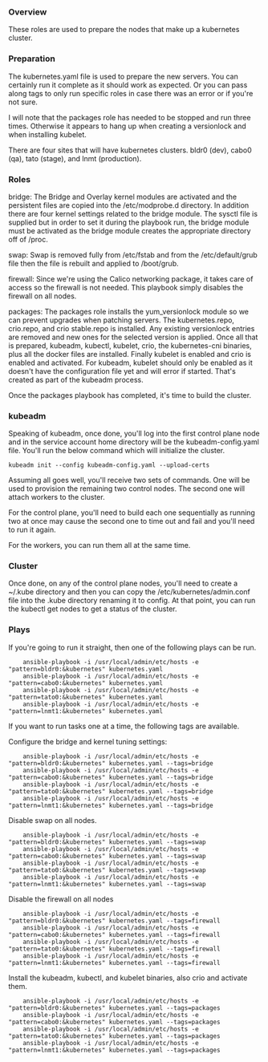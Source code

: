 ### Overview

These roles are used to prepare the nodes that make up a kubernetes cluster.


### Preparation

The kubernetes.yaml file is used to prepare the new servers. You can certainly run it complete as it should work as expected. Or you can pass along tags to only run specific roles in case there was an error or if you're not sure.

I will note that the packages role has needed to be stopped and run three times. Otherwise it appears to hang up when creating a versionlock and when installing kubelet.

There are four sites that will have kubernetes clusters. bldr0 (dev), cabo0 (qa), tato (stage), and lnmt (production).


### Roles

bridge: The Bridge and Overlay kernel modules are activated and the persistent files are copied into the /etc/modprobe.d directory. In addition there are four kernel settings related to the bridge module. The sysctl file is supplied but in order to set it during the playbook run, the bridge module must be activated as the bridge module creates the appropriate directory off of /proc.

swap: Swap is removed fully from /etc/fstab and from the /etc/default/grub file then the file is rebuilt and applied to /boot/grub.

firewall: Since we're using the Calico networking package, it takes care of access so the firewall is not needed. This playbook simply disables the firewall on all nodes.

packages: The packages role installs the yum_versionlock module so we can prevent upgrades when patching servers. The kubernetes.repo, crio.repo, and crio stable.repo is installed. Any existing versionlock entries are removed and new ones for the selected version is applied. Once all that is prepared, kubeadm, kubectl, kubelet, crio, the kubernetes-cni binaries, plus all the docker files are installed. Finally kubelet is enabled and crio is enabled and activated. For kubeadm, kubelet should only be enabled as it doesn't have the configuration file yet and will error if started. That's created as part of the kubeadm process.

Once the packages playbook has completed, it's time to build the cluster.


### kubeadm

Speaking of kubeadm, once done, you'll log into the first control plane node and in the service account home directory will be the kubeadm-config.yaml file. You'll run the below command which will initialize the cluster.

    kubeadm init --config kubeadm-config.yaml --upload-certs

Assuming all goes well, you'll receive two sets of commands. One will be used to provision the remaining two control nodes. The second one will attach workers to the cluster.

For the control plane, you'll need to build each one sequentially as running two at once may cause the second one to time out and fail and you'll need to run it again.

For the workers, you can run them all at the same time.


### Cluster

Once done, on any of the control plane nodes, you'll need to create a ~/.kube directory and then you can copy the /etc/kubernetes/admin.conf file into the .kube directory renaming it to config. At that point, you can run the kubectl get nodes to get a status of the cluster.


### Plays

If you're going to run it straight, then one of the following plays can be run.

        ansible-playbook -i /usr/local/admin/etc/hosts -e "pattern=bldr0:&kubernetes" kubernetes.yaml
        ansible-playbook -i /usr/local/admin/etc/hosts -e "pattern=cabo0:&kubernetes" kubernetes.yaml
        ansible-playbook -i /usr/local/admin/etc/hosts -e "pattern=tato0:&kubernetes" kubernetes.yaml
        ansible-playbook -i /usr/local/admin/etc/hosts -e "pattern=lnmt1:&kubernetes" kubernetes.yaml

If you want to run tasks one at a time, the following tags are available.

Configure the bridge and kernel tuning settings:

        ansible-playbook -i /usr/local/admin/etc/hosts -e "pattern=bldr0:&kubernetes" kubernetes.yaml --tags=bridge
        ansible-playbook -i /usr/local/admin/etc/hosts -e "pattern=cabo0:&kubernetes" kubernetes.yaml --tags=bridge
        ansible-playbook -i /usr/local/admin/etc/hosts -e "pattern=tato0:&kubernetes" kubernetes.yaml --tags=bridge
        ansible-playbook -i /usr/local/admin/etc/hosts -e "pattern=lnmt1:&kubernetes" kubernetes.yaml --tags=bridge

Disable swap on all nodes.

        ansible-playbook -i /usr/local/admin/etc/hosts -e "pattern=bldr0:&kubernetes" kubernetes.yaml --tags=swap
        ansible-playbook -i /usr/local/admin/etc/hosts -e "pattern=cabo0:&kubernetes" kubernetes.yaml --tags=swap
        ansible-playbook -i /usr/local/admin/etc/hosts -e "pattern=tato0:&kubernetes" kubernetes.yaml --tags=swap
        ansible-playbook -i /usr/local/admin/etc/hosts -e "pattern=lnmt1:&kubernetes" kubernetes.yaml --tags=swap

Disable the firewall on all nodes

        ansible-playbook -i /usr/local/admin/etc/hosts -e "pattern=bldr0:&kubernetes" kubernetes.yaml --tags=firewall
        ansible-playbook -i /usr/local/admin/etc/hosts -e "pattern=cabo0:&kubernetes" kubernetes.yaml --tags=firewall
        ansible-playbook -i /usr/local/admin/etc/hosts -e "pattern=tato0:&kubernetes" kubernetes.yaml --tags=firewall
        ansible-playbook -i /usr/local/admin/etc/hosts -e "pattern=lnmt1:&kubernetes" kubernetes.yaml --tags=firewall

Install the kubeadm, kubectl, and kubelet binaries, also crio and activate them.

        ansible-playbook -i /usr/local/admin/etc/hosts -e "pattern=bldr0:&kubernetes" kubernetes.yaml --tags=packages
        ansible-playbook -i /usr/local/admin/etc/hosts -e "pattern=cabo0:&kubernetes" kubernetes.yaml --tags=packages
        ansible-playbook -i /usr/local/admin/etc/hosts -e "pattern=tato0:&kubernetes" kubernetes.yaml --tags=packages
        ansible-playbook -i /usr/local/admin/etc/hosts -e "pattern=lnmt1:&kubernetes" kubernetes.yaml --tags=packages

